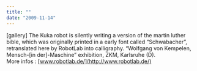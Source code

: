 ```yaml
---
title: ""
date: "2009-11-14"
---
```


\[gallery\] The Kuka robot is silently writing a version of the martin luther bible, which was originally printed in a early font called “Schwabacher”, retranslated here by RobotLab into calligraphy. “Wolfgang von Kempelen, Mensch-\[in der\]-Maschine” exhibition, ZKM, Karlsruhe (D).  
More infos : [www.robotlab.de/](http://www.robotlab.de/)
